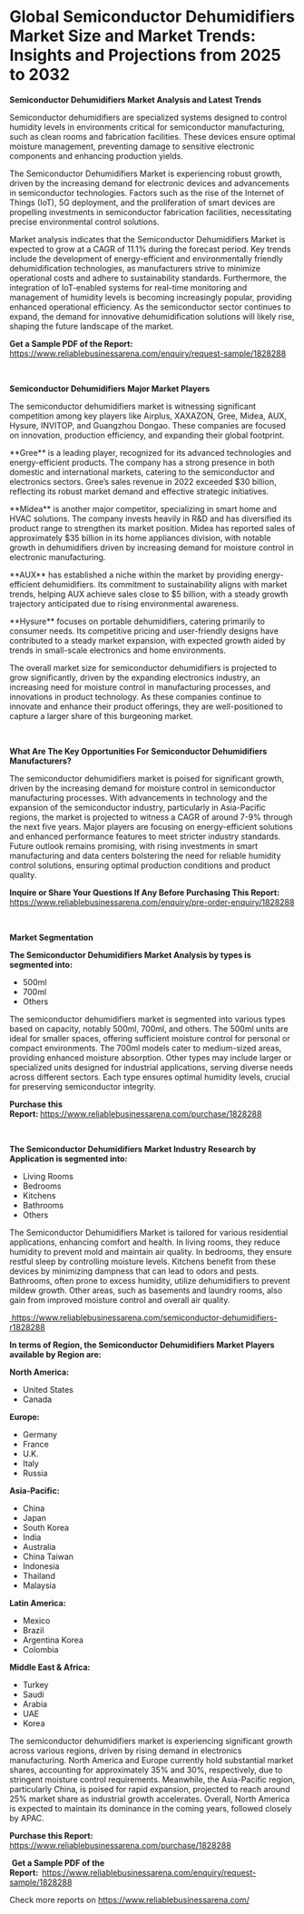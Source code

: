 <p><h1>Global Semiconductor Dehumidifiers Market Size and Market Trends: Insights and Projections from 2025 to 2032</h1></p><p><strong>Semiconductor Dehumidifiers Market Analysis and Latest Trends</strong></p>
<p><p>Semiconductor dehumidifiers are specialized systems designed to control humidity levels in environments critical for semiconductor manufacturing, such as clean rooms and fabrication facilities. These devices ensure optimal moisture management, preventing damage to sensitive electronic components and enhancing production yields.</p><p>The Semiconductor Dehumidifiers Market is experiencing robust growth, driven by the increasing demand for electronic devices and advancements in semiconductor technologies. Factors such as the rise of the Internet of Things (IoT), 5G deployment, and the proliferation of smart devices are propelling investments in semiconductor fabrication facilities, necessitating precise environmental control solutions. </p><p>Market analysis indicates that the Semiconductor Dehumidifiers Market is expected to grow at a CAGR of 11.1% during the forecast period. Key trends include the development of energy-efficient and environmentally friendly dehumidification technologies, as manufacturers strive to minimize operational costs and adhere to sustainability standards. Furthermore, the integration of IoT-enabled systems for real-time monitoring and management of humidity levels is becoming increasingly popular, providing enhanced operational efficiency. As the semiconductor sector continues to expand, the demand for innovative dehumidification solutions will likely rise, shaping the future landscape of the market.</p></p>
<p><strong>Get a Sample PDF of the Report:&nbsp;</strong> <a href="https://www.reliablebusinessarena.com/enquiry/request-sample/1828288?utm_campaign=3559&utm_medium=2&utm_source=Github&utm_content=ia&utm_term=12042025&utm_id=semiconductor-dehumidifiers">https://www.reliablebusinessarena.com/enquiry/request-sample/1828288</a></p>
<p>&nbsp;</p>
<p><strong>Semiconductor Dehumidifiers Major Market Players</strong></p>
<p><p>The semiconductor dehumidifiers market is witnessing significant competition among key players like Airplus, XAXAZON, Gree, Midea, AUX, Hysure, INVITOP, and Guangzhou Dongao. These companies are focused on innovation, production efficiency, and expanding their global footprint.</p><p>**Gree** is a leading player, recognized for its advanced technologies and energy-efficient products. The company has a strong presence in both domestic and international markets, catering to the semiconductor and electronics sectors. Gree’s sales revenue in 2022 exceeded $30 billion, reflecting its robust market demand and effective strategic initiatives.</p><p>**Midea** is another major competitor, specializing in smart home and HVAC solutions. The company invests heavily in R&D and has diversified its product range to strengthen its market position. Midea has reported sales of approximately $35 billion in its home appliances division, with notable growth in dehumidifiers driven by increasing demand for moisture control in electronic manufacturing.</p><p>**AUX** has established a niche within the market by providing energy-efficient dehumidifiers. Its commitment to sustainability aligns with market trends, helping AUX achieve sales close to $5 billion, with a steady growth trajectory anticipated due to rising environmental awareness.</p><p>**Hysure** focuses on portable dehumidifiers, catering primarily to consumer needs. Its competitive pricing and user-friendly designs have contributed to a steady market expansion, with expected growth aided by trends in small-scale electronics and home environments.</p><p>The overall market size for semiconductor dehumidifiers is projected to grow significantly, driven by the expanding electronics industry, an increasing need for moisture control in manufacturing processes, and innovations in product technology. As these companies continue to innovate and enhance their product offerings, they are well-positioned to capture a larger share of this burgeoning market.</p></p>
<p>&nbsp;</p>
<p><strong>What Are The Key Opportunities For Semiconductor Dehumidifiers Manufacturers?</strong></p>
<p><p>The semiconductor dehumidifiers market is poised for significant growth, driven by the increasing demand for moisture control in semiconductor manufacturing processes. With advancements in technology and the expansion of the semiconductor industry, particularly in Asia-Pacific regions, the market is projected to witness a CAGR of around 7-9% through the next five years. Major players are focusing on energy-efficient solutions and enhanced performance features to meet stricter industry standards. Future outlook remains promising, with rising investments in smart manufacturing and data centers bolstering the need for reliable humidity control solutions, ensuring optimal production conditions and product quality.</p></p>
<p><strong>Inquire or Share Your Questions If Any Before Purchasing This Report:</strong> <a href="https://www.reliablebusinessarena.com/enquiry/pre-order-enquiry/1828288?utm_campaign=3559&utm_medium=2&utm_source=Github&utm_content=ia&utm_term=12042025&utm_id=semiconductor-dehumidifiers">https://www.reliablebusinessarena.com/enquiry/pre-order-enquiry/1828288</a></p>
<p>&nbsp;</p>
<p><strong>Market Segmentation</strong></p>
<p><strong>The Semiconductor Dehumidifiers Market Analysis by types is segmented into:</strong></p>
<p><ul><li>500ml</li><li>700ml</li><li>Others</li></ul></p>
<p><p>The semiconductor dehumidifiers market is segmented into various types based on capacity, notably 500ml, 700ml, and others. The 500ml units are ideal for smaller spaces, offering sufficient moisture control for personal or compact environments. The 700ml models cater to medium-sized areas, providing enhanced moisture absorption. Other types may include larger or specialized units designed for industrial applications, serving diverse needs across different sectors. Each type ensures optimal humidity levels, crucial for preserving semiconductor integrity.</p></p>
<p><strong>Purchase this Report:&nbsp;</strong><a href="https://www.reliablebusinessarena.com/purchase/1828288?utm_campaign=3559&utm_medium=2&utm_source=Github&utm_content=ia&utm_term=12042025&utm_id=semiconductor-dehumidifiers">https://www.reliablebusinessarena.com/purchase/1828288</a></p>
<p>&nbsp;</p>
<p><strong>The Semiconductor Dehumidifiers Market Industry Research by Application is segmented into:</strong></p>
<p><ul><li>Living Rooms</li><li>Bedrooms</li><li>Kitchens</li><li>Bathrooms</li><li>Others</li></ul></p>
<p><p>The Semiconductor Dehumidifiers Market is tailored for various residential applications, enhancing comfort and health. In living rooms, they reduce humidity to prevent mold and maintain air quality. In bedrooms, they ensure restful sleep by controlling moisture levels. Kitchens benefit from these devices by minimizing dampness that can lead to odors and pests. Bathrooms, often prone to excess humidity, utilize dehumidifiers to prevent mildew growth. Other areas, such as basements and laundry rooms, also gain from improved moisture control and overall air quality.</p></p>
<p><a href="https://www.reliablebusinessarena.com/semiconductor-dehumidifiers-r1828288?utm_campaign=3559&utm_medium=2&utm_source=Github&utm_content=ia&utm_term=12042025&utm_id=semiconductor-dehumidifiers">&nbsp;https://www.reliablebusinessarena.com/semiconductor-dehumidifiers-r1828288</a></p>
<p><strong>In terms of Region, the Semiconductor Dehumidifiers Market Players available by Region are:</strong></p>
<p>
    <p> <strong> North America: </strong>
        <ul>
            <li>United States</li>
            <li>Canada</li>
        </ul>
        </p> 
    <p> <strong> Europe: </strong>
        <ul>
            <li>Germany</li>
            <li>France</li>
            <li>U.K.</li>
            <li>Italy</li>
            <li>Russia</li>
        </ul>
        </p> 
    <p> <strong> Asia-Pacific: </strong>
        <ul>
            <li>China</li>
            <li>Japan</li>
            <li>South Korea</li>
            <li>India</li>
            <li>Australia</li>
            <li>China Taiwan</li>
            <li>Indonesia</li>
            <li>Thailand</li>
            <li>Malaysia</li>
        </ul>
        </p> 
    <p> <strong> Latin America: </strong>
        <ul>
            <li>Mexico</li>
            <li>Brazil</li>
            <li>Argentina Korea</li>
            <li>Colombia</li>
        </ul>
        </p> 
    <p> <strong> Middle East & Africa: </strong>
        <ul>
            <li>Turkey</li>
            <li>Saudi</li>
            <li>Arabia</li>
            <li>UAE</li>
            <li>Korea</li>
        </ul>
    </p>
    </p>
<p><p>The semiconductor dehumidifiers market is experiencing significant growth across various regions, driven by rising demand in electronics manufacturing. North America and Europe currently hold substantial market shares, accounting for approximately 35% and 30%, respectively, due to stringent moisture control requirements. Meanwhile, the Asia-Pacific region, particularly China, is poised for rapid expansion, projected to reach around 25% market share as industrial growth accelerates. Overall, North America is expected to maintain its dominance in the coming years, followed closely by APAC.</p></p>
<p><strong>Purchase this Report: </strong><a href="https://www.reliablebusinessarena.com/purchase/1828288?utm_campaign=3559&utm_medium=2&utm_source=Github&utm_content=ia&utm_term=12042025&utm_id=semiconductor-dehumidifiers">https://www.reliablebusinessarena.com/purchase/1828288</a></p>
<p>&nbsp;<strong>Get a Sample PDF of the Report:&nbsp;&nbsp;</strong><a href="https://www.reliablebusinessarena.com/enquiry/request-sample/1828288?utm_campaign=3559&utm_medium=2&utm_source=Github&utm_content=ia&utm_term=12042025&utm_id=semiconductor-dehumidifiers">https://www.reliablebusinessarena.com/enquiry/request-sample/1828288</a></p>
<p><strong></strong></p>
<p>Check more reports on <a href="https://www.reliablebusinessarena.com/?utm_campaign=3559&utm_medium=2&utm_source=Github&utm_content=ia&utm_term=12042025&utm_id=semiconductor-dehumidifiers">https://www.reliablebusinessarena.com/</a></p>